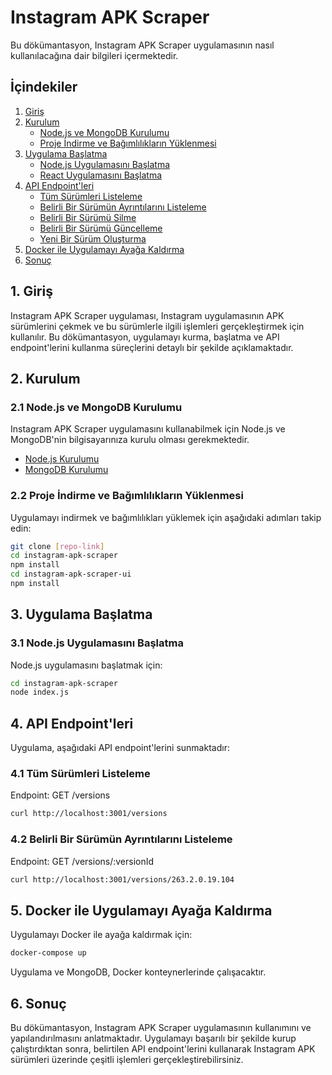 # Instagram APK Scraper

Bu dökümantasyon, Instagram APK Scraper uygulamasının nasıl kullanılacağına dair bilgileri içermektedir.

## İçindekiler

1. [Giriş](#1-giriş)
2. [Kurulum](#2-kurulum)
    - [Node.js ve MongoDB Kurulumu](#nodejs-ve-mongodb-kurulumu)
    - [Proje İndirme ve Bağımlılıkların Yüklenmesi](#proje-indirme-ve-bağımlılıkların-yüklenmesi)
3. [Uygulama Başlatma](#3-uygulama-başlatma)
    - [Node.js Uygulamasını Başlatma](#nodejs-uygulamasını-başlatma)
    - [React Uygulamasını Başlatma](#react-uygulamasını-başlatma)
4. [API Endpoint'leri](#4-api-endpointleri)
    - [Tüm Sürümleri Listeleme](#tüm-sürümleri-listeleme)
    - [Belirli Bir Sürümün Ayrıntılarını Listeleme](#belirli-bir-sürümün-ayrıntılarını-listeleme)
    - [Belirli Bir Sürümü Silme](#belirli-bir-sürümü-silme)
    - [Belirli Bir Sürümü Güncelleme](#belirli-bir-sürümü-güncelleme)
    - [Yeni Bir Sürüm Oluşturma](#yeni-bir-sürüm-oluşturma)
5. [Docker ile Uygulamayı Ayağa Kaldırma](#6-docker-ile-uygulamayı-ayağa-kaldırma)
6. [Sonuç](#7-sonuç)

## 1. Giriş

Instagram APK Scraper uygulaması, Instagram uygulamasının APK sürümlerini çekmek ve bu sürümlerle ilgili işlemleri gerçekleştirmek için kullanılır. Bu dökümantasyon, uygulamayı kurma, başlatma ve API endpoint'lerini kullanma süreçlerini detaylı bir şekilde açıklamaktadır.

## 2. Kurulum

### 2.1 Node.js ve MongoDB Kurulumu

Instagram APK Scraper uygulamasını kullanabilmek için Node.js ve MongoDB'nin bilgisayarınıza kurulu olması gerekmektedir.

-   [Node.js Kurulumu](https://nodejs.org/)
-   [MongoDB Kurulumu](https://docs.mongodb.com/manual/installation/)

### 2.2 Proje İndirme ve Bağımlılıkların Yüklenmesi

Uygulamayı indirmek ve bağımlılıkları yüklemek için aşağıdaki adımları takip edin:

```bash
git clone [repo-link]
cd instagram-apk-scraper
npm install
cd instagram-apk-scraper-ui
npm install
```

## 3. Uygulama Başlatma

### 3.1 Node.js Uygulamasını Başlatma

Node.js uygulamasını başlatmak için:

```bash
cd instagram-apk-scraper
node index.js
```

## 4. API Endpoint'leri

Uygulama, aşağıdaki API endpoint'lerini sunmaktadır:

### 4.1 Tüm Sürümleri Listeleme

Endpoint: GET /versions

```bash
curl http://localhost:3001/versions
```

### 4.2 Belirli Bir Sürümün Ayrıntılarını Listeleme

Endpoint: GET /versions/:versionId

```bash
curl http://localhost:3001/versions/263.2.0.19.104
```

## 5. Docker ile Uygulamayı Ayağa Kaldırma

Uygulamayı Docker ile ayağa kaldırmak için:

```bash
docker-compose up
```

Uygulama ve MongoDB, Docker konteynerlerinde çalışacaktır.

## 6. Sonuç

Bu dökümantasyon, Instagram APK Scraper uygulamasının kullanımını ve yapılandırılmasını anlatmaktadır. Uygulamayı başarılı bir şekilde kurup çalıştırdıktan sonra, belirtilen API endpoint'lerini kullanarak Instagram APK sürümleri üzerinde çeşitli işlemleri gerçekleştirebilirsiniz.
